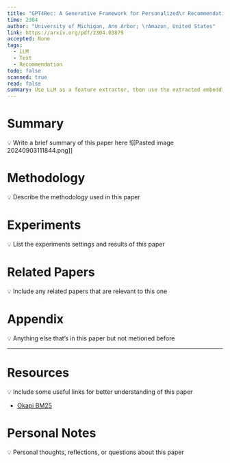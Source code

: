 ```yaml
---
title: "GPT4Rec: A Generative Framework for Personalized\r Recommendation and User Interests Interpretation"
time: 2304
author: "University of Michigan, Ann Arbor; \rAmazon, United States"
link: https://arxiv.org/pdf/2304.03879
accepted: None
tags:
  - LLM
  - Text
  - Recommendation
todo: false
scanned: true
read: false
summary: Use LLM as a feature extractor, then use the extracted embedding in traditional search engine
---
```

# Summary
💡 Write a brief summary of this paper here
![[Pasted image 20240903111844.png]]
# Methodology
💡 Describe the methodology used in this paper

# Experiments
💡 List the experiments settings and results of this paper

# Related Papers
💡 Include any related papers that are relevant to this one

# Appendix
💡 Anything else that’s in this paper but not metioned before

---
# Resources
💡 Include some useful links for better understanding of this paper
- [Okapi BM25](https://note.josix.tw/data-science/okapi%20bm25/)
# Personal Notes
💡 Personal thoughts, reflections, or questions about this paper